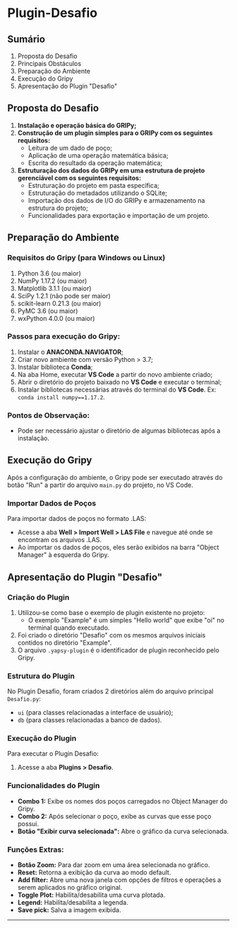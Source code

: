 # Plugin-Desafio

## Sumário
1. Proposta do Desafio
2. Principais Obstáculos
3. Preparação do Ambiente
4. Execução do Gripy
5. Apresentação do Plugin "Desafio"

## Proposta do Desafio

1. **Instalação e operação básica do GRIPy;**
2. **Construção de um plugin simples para o GRIPy com os seguintes requisitos:**
   - Leitura de um dado de poço;
   - Aplicação de uma operação matemática básica;
   - Escrita do resultado da operação matemática;
3. **Estruturação dos dados do GRIPy em uma estrutura de projeto gerenciável com os seguintes requisitos:**
   - Estruturação do projeto em pasta específica;
   - Estruturação do metadados utilizando o SQLite;
   - Importação dos dados de I/O do GRIPy e armazenamento na estrutura do projeto;
   - Funcionalidades para exportação e importação de um projeto.

## Preparação do Ambiente

### Requisitos do Gripy (para Windows ou Linux)
1. Python 3.6 (ou maior)
2. NumPy 1.17.2 (ou maior)
3. Matplotlib 3.1.1 (ou maior)
4. SciPy 1.2.1 (não pode ser maior)
5. scikit-learn 0.21.3 (ou maior)
6. PyMC 3.6 (ou maior)
7. wxPython 4.0.0 (ou maior)

### Passos para execução do Gripy:
1. Instalar o **ANACONDA.NAVIGATOR**;
2. Criar novo ambiente com versão Python > 3.7;
3. Instalar biblioteca **Conda**;
4. Na aba Home, executar **VS Code** a partir do novo ambiente criado;
5. Abrir o diretório do projeto baixado no **VS Code** e executar o terminal;
6. Instalar bibliotecas necessárias através do terminal do **VS Code**. Ex: `conda install numpy==1.17.2`.

### Pontos de Observação:
- Pode ser necessário ajustar o diretório de algumas bibliotecas após a instalação.

## Execução do Gripy
Após a configuração do ambiente, o Gripy pode ser executado através do botão "Run" a partir do arquivo `main.py` do projeto, no VS Code.

### Importar Dados de Poços
Para importar dados de poços no formato .LAS:
- Acesse a aba **Well > Import Well > LAS File** e navegue até onde se encontram os arquivos .LAS.
- Ao importar os dados de poços, eles serão exibidos na barra "Object Manager" à esquerda do Gripy.

## Apresentação do Plugin "Desafio"

### Criação do Plugin
1. Utilizou-se como base o exemplo de plugin existente no projeto:
   - O exemplo "Example" é um simples "Hello world" que exibe "oi" no terminal quando executado.
2. Foi criado o diretório "Desafio" com os mesmos arquivos iniciais contidos no diretório "Example".
3. O arquivo `.yapsy-plugin` é o identificador de plugin reconhecido pelo Gripy.

### Estrutura do Plugin
No Plugin Desafio, foram criados 2 diretórios além do arquivo principal `Desafio.py`:
- `ui` (para classes relacionadas a interface de usuário);
- `db` (para classes relacionadas a banco de dados).

### Execução do Plugin
Para executar o Plugin Desafio:
1. Acesse a aba **Plugins > Desafio**.

### Funcionalidades do Plugin
- **Combo 1:** Exibe os nomes dos poços carregados no Object Manager do Gripy.
- **Combo 2:** Após selecionar o poço, exibe as curvas que esse poço possui.
- **Botão "Exibir curva selecionada":** Abre o gráfico da curva selecionada.

### Funções Extras:
- **Botão Zoom:** Para dar zoom em uma área selecionada no gráfico.
- **Reset:** Retorna a exibição da curva ao modo default.
- **Add filter:** Abre uma nova janela com opções de filtros e operações a serem aplicados no gráfico original.
- **Toggle Plot:** Habilita/desabilita uma curva plotada.
- **Legend:** Habilita/desabilita a legenda.
- **Save pick:** Salva a imagem exibida.

---
